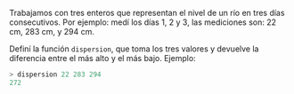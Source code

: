 Trabajamos con tres enteros que representan el nivel de un río en tres días consecutivos. Por ejemplo: medí los días 1, 2 y 3, las mediciones son: 22 cm, 283 cm, y 294 cm.

Definí la función ```dispersion```, que toma los tres valores y devuelve la diferencia entre el más alto y el más bajo. Ejemplo:

```haskell
> dispersion 22 283 294
272
```
